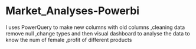 # Market_Analyses-Powerbi


I uses PowerQuery to make new columns with old columns ,cleaning data remove null ,change types and then visual dashboard to analyse the data to know the num of female ,profit of different products
